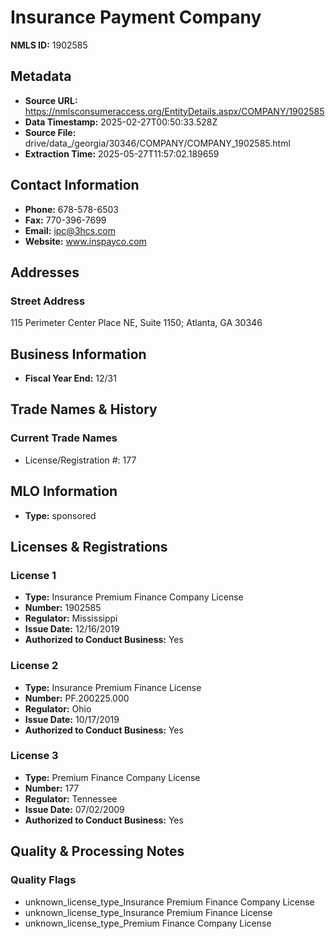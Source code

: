 # Insurance Payment Company

**NMLS ID:** 1902585

## Metadata
- **Source URL:** https://nmlsconsumeraccess.org/EntityDetails.aspx/COMPANY/1902585
- **Data Timestamp:** 2025-02-27T00:50:33.528Z
- **Source File:** drive/data_/georgia/30346/COMPANY/COMPANY_1902585.html
- **Extraction Time:** 2025-05-27T11:57:02.189659

## Contact Information
- **Phone:** 678-578-6503
- **Fax:** 770-396-7699
- **Email:** ipc@3hcs.com
- **Website:** www.inspayco.com

## Addresses
### Street Address
115 Perimeter Center Place NE, Suite 1150; Atlanta, GA 30346

## Business Information
- **Fiscal Year End:** 12/31

## Trade Names & History
### Current Trade Names
- License/Registration #: 177

## MLO Information
- **Type:** sponsored

## Licenses & Registrations

### License 1
- **Type:** Insurance Premium Finance Company License
- **Number:** 1902585
- **Regulator:** Mississippi
- **Issue Date:** 12/16/2019
- **Authorized to Conduct Business:** Yes

### License 2
- **Type:** Insurance Premium Finance License
- **Number:** PF.200225.000
- **Regulator:** Ohio
- **Issue Date:** 10/17/2019
- **Authorized to Conduct Business:** Yes

### License 3
- **Type:** Premium Finance Company License
- **Number:** 177
- **Regulator:** Tennessee
- **Issue Date:** 07/02/2009
- **Authorized to Conduct Business:** Yes

## Quality & Processing Notes
### Quality Flags
- unknown_license_type_Insurance Premium Finance Company License
- unknown_license_type_Insurance Premium Finance License
- unknown_license_type_Premium Finance Company License
